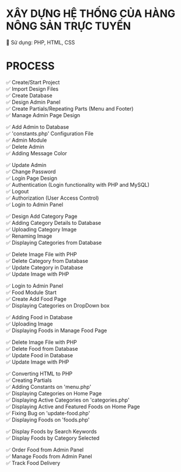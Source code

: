 # XÂY DỰNG HỆ THỐNG CỦA HÀNG NÔNG SẢN TRỰC TUYẾN

🍅 Sử dụng: PHP, HTML, CSS
<br>

# PROCESS

✅ Create/Start Project
<br>
✅ Import Design Files
<br>
✅ Create Database
<br>
✅ Design Admin Panel
<br>
✅ Create Partials/Repeating Parts (Menu and Footer)
<br>
✅ Manage Admin Page Design
<br>

✅ Add Admin to Database
<br>
✅ 'constants.php' Configuration File
<br>
✅ Admin Module
<br>
✅ Delete Admin
<br>
✅ Adding Message Color
<br>

✅ Update Admin
<br>
✅ Change Password
<br>
✅ Login Page Design
<br>
✅ Authentication (Login functionality with PHP and MySQL)
<br>
✅ Logout
<br>
✅ Authorization (User Access Control)
<br>
✅ Login to Admin Panel
<br>

✅ Design Add Category Page
<br>
✅ Adding Category Details to Database
<br>
✅ Uploading Category Image
<br>
✅ Renaming Image
<br>
✅ Displaying Categories from Database
<br>

✅ Delete Image File with PHP
<br>
✅ Delete Category from Database
<br>
✅ Update Category in Database
<br>
✅ Update Image with PHP
<br>

✅ Login to Admin Panel
<br>
✅ Food Module Start
<br>
✅ Create Add Food Page
<br>
✅ Displaying Categories on DropDown box
<br>

✅ Adding Food in Database
<br>
✅ Uploading Image
<br>
✅ Displaying Foods in Manage Food Page
<br>

✅ Delete Image File with PHP
<br>
✅ Delete Food from Database
<br>
✅ Update Food in Database
<br>
✅ Update Image with PHP
<br>

✅ Converting HTML to PHP
<br>
✅ Creating Partials
<br>
✅ Adding Constants on 'menu.php'
<br>
✅ Displaying Categories on Home Page
<br>
✅ Displaying Active Categories on 'categories.php'
<br>
✅ Displaying Active and Featured Foods on Home Page
<br>
✅ Fixing Bug on 'update-food.php'
<br>
✅ Displaying Foods on 'foods.php'
<br>

✅ Display Foods by Search Keywords
<br>
✅ Display Foods by Category Selected
<br>

✅ Order Food from Admin Panel
<br>
✅ Manage Foods from Admin Panel
<br>
✅ Track Food Delivery
<br>
